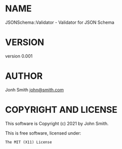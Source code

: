 # NAME

JSONSchema::Validator - Validator for JSON Schema

# VERSION

version 0.001

# AUTHOR

Jonh Smith <john@smith.com>

# COPYRIGHT AND LICENSE

This software is Copyright (c) 2021 by John Smith.

This is free software, licensed under:

    The MIT (X11) License
